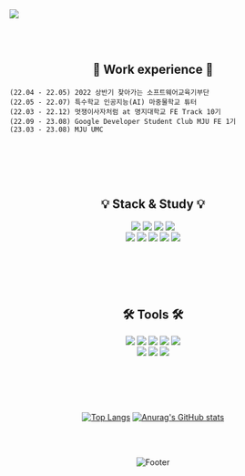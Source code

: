 <img src="https://capsule-render.vercel.app/api?type=waving&color=9C9EFE&&fontColor=FFFFFF&height=200&section=header&text=I%20JI%20EUN&desc=%20TRYING&fontSize=50&fontAlign=80&animation=twinkling&stroke=B1E1FF&strokeWidth=3&descAlign=85&descAlignY=65" />


  
  <br/><br/>
  <div align="center">    

  ## 📌 Work experience    📌
  </div>   
     
    
    (22.04 - 22.05) 2022 상반기 찾아가는 소프트웨어교육기부단 
    (22.05 - 22.07) 특수학교 인공지능(AI) 마중물학교 튜터 
    (22.03 - 22.12) 멋쟁이사자처럼 at 명지대학교 FE Track 10기
    (22.09 - 23.08) Google Developer Student Club MJU FE 1기
    (23.03 - 23.08) MJU UMC
    
    
<br/><br/><br/><br/>   

<div align="center">   
  
  
  ## 💡 Stack & Study   💡
  <img src="https://img.shields.io/badge/HTML5-E34F26?style=for-the-badge&logo=HTML5&logoColor=FFFFFF">
<img src="https://img.shields.io/badge/CSS3-1572B6?style=for-the-badge&logo=CSS3&logoColor=FFFFFF">
<img src="https://img.shields.io/badge/JavaScript-F7DF1E?style=for-the-badge&logo=JavaScript&logoColor=FFFFFF">
<img src="https://img.shields.io/badge/React-61DAFB?style=for-the-badge&logo=React&logoColor=FFFFFF">  
  <br/>   
<img src="https://img.shields.io/badge/Python-3776AB?style=for-the-badge&logo=Python&logoColor=FFFFFF">
<img src="https://img.shields.io/badge/Java-007396?style=for-the-badge&logo=OpenJDK&logoColor=white"/>
<img src="https://img.shields.io/badge/Kotlin-7F52FF?style=for-the-badge&logo=Kotlin&logoColor=FFFFFF">
<img src="https://img.shields.io/badge/Oracle-F80000?style=for-the-badge&logo=oracle&logoColor=FFFFFF">
<img src="https://img.shields.io/badge/mysql-4479A1?style=for-the-badge&logo=mysql&logoColor=FFFFFF">

  <br/><br/><br/><br/>


  ##  🛠 Tools   🛠
<img src="https://img.shields.io/badge/GitHub-181717?style=for-the-badge&logo=GitHub&logoColor=FFFFFF">
<img src="https://img.shields.io/badge/Notion-000000?style=for-the-badge&logo=Notion&logoColor=FFFFFF">
<img src="https://img.shields.io/badge/Slack-4A154B?style=for-the-badge&logo=Slack&logoColor=FFFFFF">
<img src="https://img.shields.io/badge/Figma-F24E1E?style=for-the-badge&logo=Figma&logoColor=FFFFFF">  
<img src="https://img.shields.io/badge/Discord-5865F2?style=for-the-badge&logo=discord&logoColor=FFFFFF">  

  <br/>   
<img src="https://img.shields.io/badge/Visual Studio Code-007ACC?style=for-the-badge&logo=Visual Studio Code&logoColor=FFFFFF">
<img src="https://img.shields.io/badge/Android Studio-3DDC84?style=for-the-badge&logo=Android Studio&logoColor=FFFFFF">
<img src="https://img.shields.io/badge/Eclipse IDE-2C2255?style=for-the-badge&logo=Eclipse IDE&logoColor=FFFFFF"> 
    
  <br/><br/><br/><br/>

  [![Top Langs](https://github-readme-stats.vercel.app/api/top-langs/?username=ijieun&layout=compact&theme=cobalt)](https://github.com/ijieun/github-readme-stats)
  [![Anurag's GitHub stats](https://github-readme-stats.vercel.app/api?username=ijieun&show_icons=true&theme=cobalt)](https://github.com/ijieun/github-readme-stats)
 
<br/><br/>
   
   ![Footer](https://capsule-render.vercel.app/api?type=waving&color=auto&height=200&section=footer)
   
</div>
